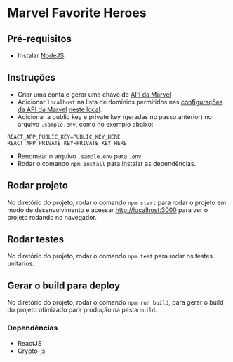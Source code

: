 # Marvel Favorite Heroes

## Pré-requisitos
- Instalar [NodeJS](https://nodejs.org/en/).


## Instruções
- Criar uma conta e gerar uma chave de [API da Marvel](https://developer.marvel.com/docs#)
- Adicionar `localhost` na lista de domínios permitidos nas [configurações da API da Marvel](https://developer.marvel.com/account) [neste local](http://prntscr.com/n56e2j).
- Adicionar a public key e private key (geradas no passo anterior) no arquivo `.sample.env`, como no exemplo abaixo:

```
REACT_APP_PUBLIC_KEY=PUBLIC_KEY_HERE
REACT_APP_PRIVATE_KEY=PRIVATE_KEY_HERE
```

- Renomear o arquivo `.sample.env` para `.env`.
- Rodar o comando `npm install` para instalar as dependências.


## Rodar projeto

No diretório do projeto, rodar o comando `npm start` para rodar o projeto em modo de desenvolvimento e acessar [http://localhost:3000](http://localhost:3000) para ver o projeto rodando no navegador.


## Rodar testes

No diretório do projeto, rodar o comando `npm test` para rodar os testes unitários.


## Gerar o build para deploy

No diretório do projeto, rodar o comando `npm run build`, para gerar o build do projeto otimizado para produção na pasta `build`.


### Dependências

- ReactJS
- Crypto-js
